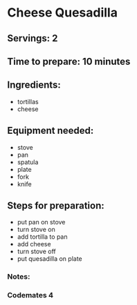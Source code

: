 # Cheese Quesadilla

## Servings: 2

## Time to prepare: 10 minutes

## Ingredients: 
- tortillas
- cheese


## Equipment needed:
- stove
- pan
- spatula
- plate
- fork
- knife


## Steps for preparation:
- put pan on stove
- turn stove on
- add tortilla to pan
- add cheese
- turn stove off
- put quesadilla on plate



### Notes:



### Codemates 4
